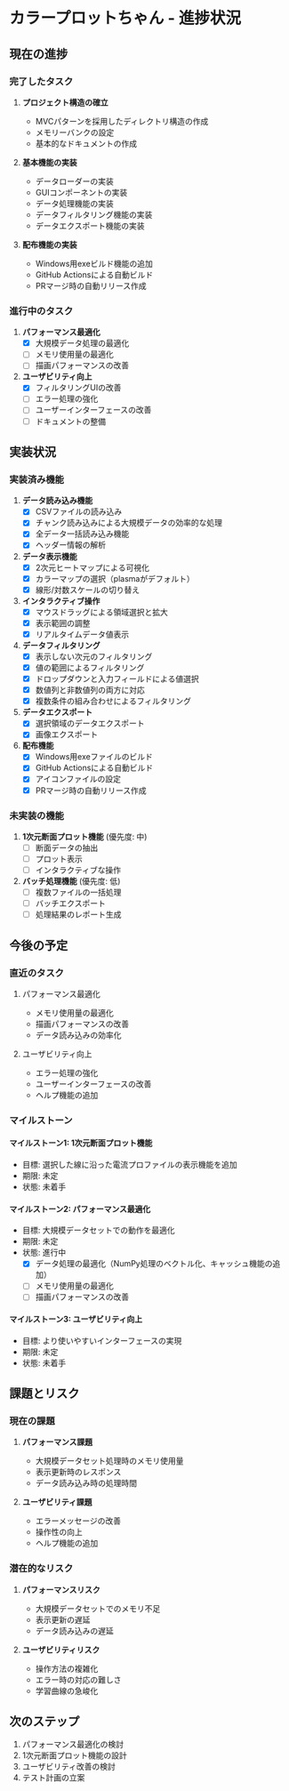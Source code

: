 # カラープロットちゃん - 進捗状況

## 現在の進捗

### 完了したタスク

1. **プロジェクト構造の確立**
   - MVCパターンを採用したディレクトリ構造の作成
   - メモリーバンクの設定
   - 基本的なドキュメントの作成

2. **基本機能の実装**
   - データローダーの実装
   - GUIコンポーネントの実装
   - データ処理機能の実装
   - データフィルタリング機能の実装
   - データエクスポート機能の実装

3. **配布機能の実装**
   - Windows用exeビルド機能の追加
   - GitHub Actionsによる自動ビルド
   - PRマージ時の自動リリース作成

### 進行中のタスク
1. **パフォーマンス最適化**
   - [x] 大規模データ処理の最適化
   - [ ] メモリ使用量の最適化
   - [ ] 描画パフォーマンスの改善

2. **ユーザビリティ向上**
   - [x] フィルタリングUIの改善
   - [ ] エラー処理の強化
   - [ ] ユーザーインターフェースの改善
   - [ ] ドキュメントの整備

## 実装状況

### 実装済み機能

1. **データ読み込み機能**
   - [x] CSVファイルの読み込み
   - [x] チャンク読み込みによる大規模データの効率的な処理
   - [x] 全データ一括読み込み機能
   - [x] ヘッダー情報の解析

2. **データ表示機能**
   - [x] 2次元ヒートマップによる可視化
   - [x] カラーマップの選択（plasmaがデフォルト）
   - [x] 線形/対数スケールの切り替え

3. **インタラクティブ操作**
   - [x] マウスドラッグによる領域選択と拡大
   - [x] 表示範囲の調整
   - [x] リアルタイムデータ値表示

4. **データフィルタリング**
   - [x] 表示しない次元のフィルタリング
   - [x] 値の範囲によるフィルタリング
   - [x] ドロップダウンと入力フィールドによる値選択
   - [x] 数値列と非数値列の両方に対応
   - [x] 複数条件の組み合わせによるフィルタリング

5. **データエクスポート**
   - [x] 選択領域のデータエクスポート
   - [x] 画像エクスポート

6. **配布機能**
   - [x] Windows用exeファイルのビルド
   - [x] GitHub Actionsによる自動ビルド
   - [x] アイコンファイルの設定
   - [x] PRマージ時の自動リリース作成

### 未実装の機能

1. **1次元断面プロット機能** (優先度: 中)
   - [ ] 断面データの抽出
   - [ ] プロット表示
   - [ ] インタラクティブな操作

2. **バッチ処理機能** (優先度: 低)
   - [ ] 複数ファイルの一括処理
   - [ ] バッチエクスポート
   - [ ] 処理結果のレポート生成

## 今後の予定

### 直近のタスク
1. パフォーマンス最適化
   - メモリ使用量の最適化
   - 描画パフォーマンスの改善
   - データ読み込みの効率化

2. ユーザビリティ向上
   - エラー処理の強化
   - ユーザーインターフェースの改善
   - ヘルプ機能の追加

### マイルストーン

#### マイルストーン1: 1次元断面プロット機能
- 目標: 選択した線に沿った電流プロファイルの表示機能を追加
- 期限: 未定
- 状態: 未着手

#### マイルストーン2: パフォーマンス最適化
- 目標: 大規模データセットでの動作を最適化
- 期限: 未定
- 状態: 進行中
  - [x] データ処理の最適化（NumPy処理のベクトル化、キャッシュ機能の追加）
  - [ ] メモリ使用量の最適化
  - [ ] 描画パフォーマンスの改善

#### マイルストーン3: ユーザビリティ向上
- 目標: より使いやすいインターフェースの実現
- 期限: 未定
- 状態: 未着手

## 課題とリスク

### 現在の課題
1. **パフォーマンス課題**
   - 大規模データセット処理時のメモリ使用量
   - 表示更新時のレスポンス
   - データ読み込み時の処理時間

2. **ユーザビリティ課題**
   - エラーメッセージの改善
   - 操作性の向上
   - ヘルプ機能の追加

### 潜在的なリスク
1. **パフォーマンスリスク**
   - 大規模データセットでのメモリ不足
   - 表示更新の遅延
   - データ読み込みの遅延

2. **ユーザビリティリスク**
   - 操作方法の複雑化
   - エラー時の対応の難しさ
   - 学習曲線の急峻化

## 次のステップ
1. パフォーマンス最適化の検討
2. 1次元断面プロット機能の設計
3. ユーザビリティ改善の検討
4. テスト計画の立案
